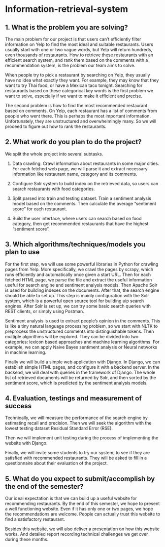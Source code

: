 # Information-retrieval-system

## 1. What is the problem you are solving?

The main problem for our project is that users can’t efficiently filter information on Yelp to find the most ideal and suitable restaurants. Users usually start with one or two vague words, but Yelp will return hundreds, even thousands of restaurants. How to retrieve these restaurants with an efficient search system, and rank them based on the comments with a recommendation system, is the problem our team aims to solve.

When people try to pick a restaurant by searching on Yelp, they usually have no idea what exactly they want. For example, they may know that they want to try Thai food, or have a Mexican taco tonight. Searching for restaurants based on these categorical key words is the first problem we want to solve, especially if we want to make it efficient and precise.

The second problem is how to find the most recommended restaurant based on comments. On Yelp, each restaurant has a list of comments from people who went there. This is perhaps the most important information. Unfortunately, they are unstructured and overwhelmingly many. So we will proceed to figure out how to rank the restaurants.

## 2. What work do you plan to do the project?

We split the whole project into several subtasks.

1. Data crawling. Crawl information about restaurants in some major cities. For each fetched web page, we will parse it and extract necessary information like restaurant name, category and its comments.

2. Configure Solr system to build index on the retrieved data, so users can search restaurants with food categories.

3. Split parsed into train and testing dataset. Train a sentiment analysis model based on the comments. Then calculate the average “sentiment score” for each restaurant.

4. Build the user interface, where users can search based on food category, then get recommended restaurants that have the highest “sentiment score”.

## 3. Which algorithms/techniques/models you plan to use

For the first step, we will use some powerful libraries in Python for crawling pages from Yelp. More specifically, we crawl the pages by scrapy, which runs efficiently and automatically once given a start URL. Then for each fetched HTML page, we parse the file and extract the useful information useful for search engine and sentiment analysis models. Then Apache Solr is used for building indexes on the documents. After that, the search engine should be able to set up. This step is mainly configuration with the Solr system, which is a powerful open source tool for building uip search engines. After Solr is set up, we can try some basic search queries with REST clients, or simply using Postman.

Sentiment analysis is used to extract people’s opinion in the comments. This is like a tiny natural language processing problem, so we start with NLTK to preprocess the unstructured comments into distinguishable tokens. Then multiple algorithms will be explored. They can be divided into two categories: lexicon based approaches and machine learning algorithms. For example, we can apply Naive Bayes sentiment analysis or Neural networks in machine learning.

Finally we will build a simple web application with Django. In Django, we can establish simple HTML pages, and configure it with a backend server. In the backend, we will deal with queries in the framework of Django. The whole list of retrieved documents will be returned by Solr, and then sorted by the sentiment score, which is predicted by the sentiment analysis models.

## 4. Evaluation, testings and measurement of success

Technically, we will measure the performance of the search engine by estimating recall and precision. Then we will seek the algorithm with the lowest testing dataset Residual Standard Error (RSE).

Then we will implement unit testing during the process of implementing the website with Django.

Finally, we will invite some students to try our system, to see if they are satisfied with recommended restaurants. They will be asked to fill in a questionnaire about their evaluation of the project.

## 5. What do you expect to submit/accomplish by the end of the semester?

Our ideal expectation is that we can build up a useful website for recommending restaurants. By the end of this semester, we hope to present a well functioning website. Even if it has only one or two pages, we hope the recommendations are welcome. People can actually trust this website to find a satisfactory restaurant.

Besides this website, we will also deliver a presentation on how this website works. And detailed report recording technical challenges we get over during these months.
